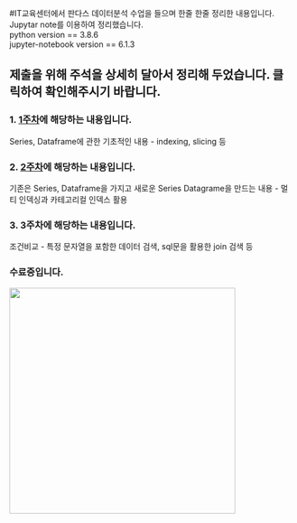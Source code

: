 #IT교육센터에서 판다스 데이터분석 수업을 들으며 한줄 한줄 정리한 내용입니다. Jupytar note를 이용하여 정리했습니다.\
python version == 3.8.6\
jupyter-notebook version == 6.1.3

## 제출을 위해 주석을 상세히 달아서 정리해 두었습니다. 클릭하여 확인해주시기 바랍니다.

### 1. [1주차](https://github.com/kdh7575070/taeha-kang/blob/main/%EC%9E%90%EC%9C%A8%EA%B3%BC%EC%A0%9C%ED%98%95/2%20%EB%8D%B0%EC%9D%B4%ED%84%B0%20%EB%B6%84%EC%84%9D%20%ED%8A%B9%EA%B0%95/Untitled.ipynb)에 해당하는 내용입니다. 
Series, Dataframe에 관한 기초적인 내용 - indexing, slicing 등

### 2. [2주차](https://github.com/kdh7575070/taeha-kang/blob/main/%EC%9E%90%EC%9C%A8%EA%B3%BC%EC%A0%9C%ED%98%95/2%20%EB%8D%B0%EC%9D%B4%ED%84%B0%20%EB%B6%84%EC%84%9D%20%ED%8A%B9%EA%B0%95/Untitled1.ipynb)에 해당하는 내용입니다.
기존은 Series, Dataframe을 가지고 새로운 Series Datagrame을 만드는 내용 - 멀티 인덱싱과 카테고리컬 인덱스 활용 

### 3. 3주차에 해당하는 내용입니다.
조건비교 - 특정 문자열을 포함한 데이터 검색, sql문을 활용한 join 검색 등

### 수료증입니다.
<img src="https://user-images.githubusercontent.com/67677983/99956303-28bbba00-2dc9-11eb-8725-e5396880a4e0.png" width="400">
